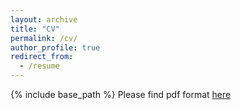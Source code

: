 ```yaml
---
layout: archive
title: "CV"
permalink: /cv/
author_profile: true
redirect_from:
  - /resume
---
```


{% include base_path %}
Please find pdf format [here](http://onkarpandit00786.github.io/files/cv.pdf)


